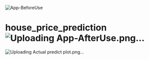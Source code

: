 ![App-BeforeUse](https://github.com/ahmetbykclk/house_price_prediction/assets/64368104/3b349b0e-7b18-49bb-999d-9b70e30978f1)
# house_price_prediction![Uploading App-AfterUse.png…]()
![Uploading Actual predict plot.png…]()
